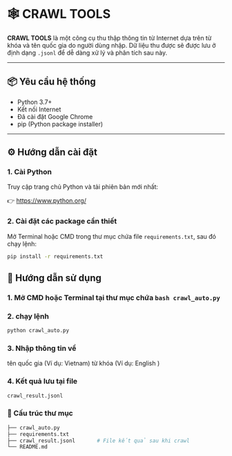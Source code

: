 # 🕸️ CRAWL TOOLS

**CRAWL TOOLS** là một công cụ thu thập thông tin từ Internet dựa trên từ khóa và tên quốc gia do người dùng nhập. Dữ liệu thu được sẽ được lưu ở định dạng `.jsonl` để dễ dàng xử lý và phân tích sau này.

---

## 📦 Yêu cầu hệ thống

- Python 3.7+
- Kết nối Internet
- Đã cài đặt Google Chrome
- pip (Python package installer)

---

## ⚙️ Hướng dẫn cài đặt

### 1. Cài Python

Truy cập trang chủ Python và tải phiên bản mới nhất:

👉 https://www.python.org/

### 2. Cài đặt các package cần thiết

Mở Terminal hoặc CMD trong thư mục chứa file `requirements.txt`, sau đó chạy lệnh:

```bash
pip install -r requirements.txt
```

## 🚀 Hướng dẫn sử dụng
### 1. Mở CMD hoặc Terminal tại thư mục chứa ```bash crawl_auto.py```
### 2. chạy lệnh
```bash
python crawl_auto.py
```
### 3. Nhập thông tin về 
tên quốc gia  (Ví dụ: Vietnam)
từ khóa (Ví dụ: English )
### 4. Kết quả lưu tại file 
```bash
crawl_result.jsonl
```
### 📂 Cấu trúc thư mục
```bash
├── crawl_auto.py
├── requirements.txt
├── crawl_result.jsonl       # File kết quả sau khi crawl
└── README.md
```